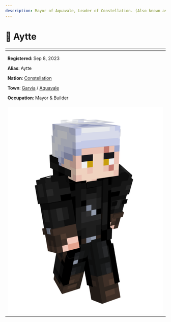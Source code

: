 ```yaml
---
description: Mayor of Aquavale, Leader of Constellation. (Also known as SwineFeather)
---
```


# 👤 Aytte

<table data-view="cards" data-full-width="true"><thead><tr><th></th></tr></thead><tbody><tr><td><p><strong>Registered:</strong> Sep 8, 2023</p><p><strong>Alias</strong>: Aytte</p><p><strong>Nation</strong>: <a href="../../../../nations/present-nations/constellation.md">Constellation</a></p><p><strong>Town</strong>: <a href="../">Garvia</a> / <a href="../../aquavale.md">Aquavale</a></p><p><strong>Occupation</strong>: Mayor &#x26; Builder</p></td></tr><tr><td><img src="../../../../../../.gitbook/assets/Aytte-skin.png" alt="Aytte skin"></td></tr></tbody></table>
